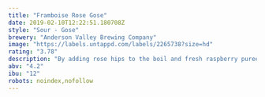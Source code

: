 ```yaml
---
title: "Framboise Rose Gose"
date: 2019-02-10T12:22:51.180708Z
style: "Sour - Gose"
brewery: "Anderson Valley Brewing Company"
image: "https://labels.untappd.com/labels/2265738?size=hd"
rating: "3.78"
description: "By adding rose hips to the boil and fresh raspberry puree at the end of fermentation, this kettle-soured beer is a mélange of flavors and aromas. With a light ruby hue, subtle raspberry fruit notes greet the nose and fall soft on the palate; tangy, hibiscus-like flavors mingle with the salty tartness of gose to create a uniquely complex and refreshing drinking experience."
abv: "4.2"
ibu: "12"
robots: noindex,nofollow
---
```

